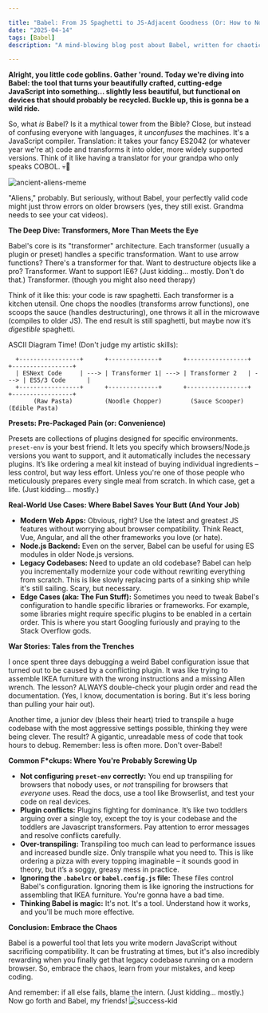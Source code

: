 ```yaml
---

title: "Babel: From JS Spaghetti to JS-Adjacent Goodness (Or: How to Not Write IE6 Compatible Code in 2025)"
date: "2025-04-14"
tags: [Babel]
description: "A mind-blowing blog post about Babel, written for chaotic Gen Z engineers. We're turning your ESNext into ESWhatever-Works-On-My-Grandma's-Toaster."

---
```


**Alright, you little code goblins. Gather 'round. Today we're diving into Babel: the tool that turns your beautifully crafted, cutting-edge JavaScript into something... slightly less beautiful, but functional on devices that should probably be recycled. Buckle up, this is gonna be a wild ride.**

So, what *is* Babel? Is it a mythical tower from the Bible? Close, but instead of confusing everyone with languages, it *unconfuses* the machines. It's a JavaScript compiler. Translation: it takes your fancy ES2042 (or whatever year we're at) code and transforms it into older, more widely supported versions. Think of it like having a translator for your grandpa who only speaks COBOL. 💀🙏

![ancient-aliens-meme](https://i.imgflip.com/30b097.jpg)

"Aliens," probably. But seriously, without Babel, your perfectly valid code might just throw errors on older browsers (yes, they still exist. Grandma needs to see your cat videos).

**The Deep Dive: Transformers, More Than Meets the Eye**

Babel's core is its "transformer" architecture. Each transformer (usually a plugin or preset) handles a specific transformation. Want to use arrow functions? There's a transformer for that. Want to destructure objects like a pro? Transformer. Want to support IE6? (Just kidding... mostly. Don't do that.) Transformer. (though you might also need therapy)

Think of it like this: your code is raw spaghetti. Each transformer is a kitchen utensil. One chops the noodles (transforms arrow functions), one scoops the sauce (handles destructuring), one throws it all in the microwave (compiles to older JS). The end result is still spaghetti, but maybe now it’s *digestible* spaghetti.

ASCII Diagram Time! (Don't judge my artistic skills):

```
  +-----------------+      +--------------+      +-----------------+      +-----------------+
  | ESNext Code     | ---> | Transformer 1| ---> | Transformer 2   | ---> | ES5/3 Code      |
  +-----------------+      +--------------+      +-----------------+      +-----------------+
       (Raw Pasta)         (Noodle Chopper)        (Sauce Scooper)        (Edible Pasta)
```

**Presets: Pre-Packaged Pain (or: Convenience)**

Presets are collections of plugins designed for specific environments. `preset-env` is your best friend. It lets you specify which browsers/Node.js versions you want to support, and it automatically includes the necessary plugins. It’s like ordering a meal kit instead of buying individual ingredients – less control, but way less effort. Unless you're one of those people who meticulously prepares every single meal from scratch. In which case, get a life. (Just kidding… mostly.)

**Real-World Use Cases: Where Babel Saves Your Butt (And Your Job)**

*   **Modern Web Apps:** Obvious, right? Use the latest and greatest JS features without worrying about browser compatibility. Think React, Vue, Angular, and all the other frameworks you love (or hate).
*   **Node.js Backend:** Even on the server, Babel can be useful for using ES modules in older Node.js versions.
*   **Legacy Codebases:** Need to update an old codebase? Babel can help you incrementally modernize your code without rewriting everything from scratch. This is like slowly replacing parts of a sinking ship while it's still sailing. Scary, but necessary.
*   **Edge Cases (aka: The Fun Stuff):** Sometimes you need to tweak Babel's configuration to handle specific libraries or frameworks. For example, some libraries might require specific plugins to be enabled in a certain order. This is where you start Googling furiously and praying to the Stack Overflow gods.

**War Stories: Tales from the Trenches**

I once spent three days debugging a weird Babel configuration issue that turned out to be caused by a conflicting plugin. It was like trying to assemble IKEA furniture with the wrong instructions and a missing Allen wrench. The lesson? ALWAYS double-check your plugin order and read the documentation. (Yes, I know, documentation is boring. But it's less boring than pulling your hair out).

Another time, a junior dev (bless their heart) tried to transpile a huge codebase with the most aggressive settings possible, thinking they were being clever. The result? A gigantic, unreadable mess of code that took hours to debug. Remember: less is often more. Don't over-Babel!

**Common F\*ckups: Where You're Probably Screwing Up**

*   **Not configuring `preset-env` correctly:** You end up transpiling for browsers that nobody uses, or *not* transpiling for browsers that *everyone* uses. Read the docs, use a tool like Browserlist, and test your code on real devices.
*   **Plugin conflicts:** Plugins fighting for dominance. It’s like two toddlers arguing over a single toy, except the toy is your codebase and the toddlers are Javascript transformers. Pay attention to error messages and resolve conflicts carefully.
*   **Over-transpiling:** Transpiling too much can lead to performance issues and increased bundle size. Only transpile what you need to. This is like ordering a pizza with every topping imaginable – it sounds good in theory, but it’s a soggy, greasy mess in practice.
*   **Ignoring the `.babelrc` or `babel.config.js` file:** These files control Babel's configuration. Ignoring them is like ignoring the instructions for assembling that IKEA furniture. You're gonna have a bad time.
*   **Thinking Babel is magic:** It's not. It's a tool. Understand how it works, and you'll be much more effective.

**Conclusion: Embrace the Chaos**

Babel is a powerful tool that lets you write modern JavaScript without sacrificing compatibility. It can be frustrating at times, but it's also incredibly rewarding when you finally get that legacy codebase running on a modern browser. So, embrace the chaos, learn from your mistakes, and keep coding.

And remember: if all else fails, blame the intern. (Just kidding... mostly.) Now go forth and Babel, my friends!
![success-kid](https://i.kym-cdn.com/photos/images/newsfeed/000/000/130/success_baby.jpg)
